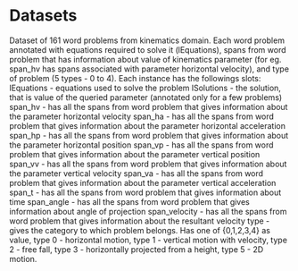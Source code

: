# Datasets
Dataset of 161 word problems from kinematics domain.
Each word problem annotated with equations required to solve it (lEquations), spans from word problem that has information about value of kinematics parameter (for eg. span_hv has spans associated with parameter horizontal velocity), and type of problem (5 types - 0 to 4).
Each instance has the followings slots:
lEquations - equations used to solve the problem
lSolutions - the solution, that is value of the queried parameter (annotated only for a few problems)
span_hv - has all the spans from word problem that gives information about the parameter horizontal velocity
span_ha - has all the spans from word problem that gives information about the parameter horizontal acceleration
span_hp - has all the spans from word problem that gives information about the parameter horizontal position
span_vp - has all the spans from word problem that gives information about the parameter vertical position
span_vv - has all the spans from word problem that gives information about the parameter vertical velocity
span_va - has all the spans from word problem that gives information about the parameter vertical acceleration
span_t - has all the spans from word problem that gives information about time
span_angle - has all the spans from word problem that gives information about angle of projection
span_velocity - has all the spans from word problem that gives information about the resultant velocity
type - gives the category to which problem belongs. Has one of {0,1,2,3,4} as value, type 0 - horizontal motion, type 1 - vertical motion with velocity, type 2 - free fall, type 3 - horizontally projected from a height, type 5 - 2D motion. 

